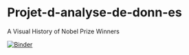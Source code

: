 # Projet-d-analyse-de-donn-es
A Visual History of Nobel Prize Winners

[![Binder](https://mybinder.org/badge_logo.svg)](https://mybinder.org/v2/gh/Ebey96/Projet-d-analyse-de-donn-es.git/main?labpath=notebook.ipynb)